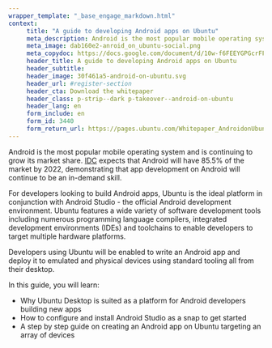 ```yaml
---
wrapper_template: "_base_engage_markdown.html"
context:
     title: "A guide to developing Android apps on Ubuntu"
     meta_description: Android is the most popular mobile operating system and is continuing to grow its market share.  IDC expects that Android will have 85.5% of the market by 2022, demonstrating that app development on Android will continue to be an in-demand skill.
     meta_image: dab160e2-anroid_on_ubuntu-social.png
     meta_copydoc: https://docs.google.com/document/d/10w-f6FEEYGPGcrFFPiZmWioZnfC3lfvfjqx_tMsi1nE/edit
     header_title: A guide to developing Android apps on Ubuntu
     header_subtitle:
     header_image: 30f461a5-android-on-ubuntu.svg
     header_url: #register-section
     header_cta: Download the whitepaper
     header_class: p-strip--dark p-takeover--android-on-ubuntu
     header_lang: en
     form_include: en
     form_id: 3440
     form_return_url: https://pages.ubuntu.com/Whitepaper_AndroidonUbuntu-TY.html
---
```


Android is the most popular mobile operating system and is continuing to grow its market share.  <a class="p-link--external" href="https://www.idc.com/promo/smartphone-market-share/os">IDC</a> expects that Android will have 85.5% of the market by 2022, demonstrating that app development on Android will continue to be an in-demand skill.

For developers looking to build Android apps, Ubuntu is the ideal platform in conjunction with Android Studio - the official Android development environment. Ubuntu features a wide variety of software development tools including numerous programming language compilers, integrated development environments (IDEs) and toolchains to enable developers to target multiple hardware platforms.

Developers using Ubuntu will be enabled to write an Android app and deploy it to emulated and physical devices using standard tooling all from their desktop.

In this guide, you will learn:

<ul class="p-list">
  <li class="p-list__item is-ticked">
    Why Ubuntu Desktop is suited as a platform for Android developers building new apps
  </li>
  <li class="p-list__item is-ticked">
    How to configure and install Android Studio as a snap to get started
  </li>
  <li class="p-list__item is-ticked">
    A step by step guide on creating an Android app on Ubuntu targeting an array of devices
  </li>
</ul>

<style>
  .p-takeover--android-on-ubuntu {
    background-color: #2C001E;
  }

  .p-takeover--android-on-ubuntu img {
    max-width: 380px !important;
    width: 380px;
  }

  .p-takeover--android-on-ubuntu .p-takeover__title {
    font-weight: 100;
  }

  @media (min-width: 768px) {
    .p-takeover--android-on-ubuntu {
      background-color: #2C001E;
      background-image: linear-gradient(199deg, #E95420 0%, #5E2750 25%, #2C001E 50%),
      url('{{ ASSET_SERVER_URL }}1487c2c6-suru-background.svg');
      background-position: right;
      background-repeat: no-repeat;
      background-size: contain;
    }
  }
</style>
